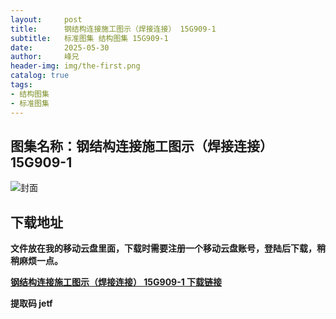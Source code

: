 ```yaml
---
layout:     post
title:      钢结构连接施工图示（焊接连接） 15G909-1
subtitle:   标准图集 结构图集 15G909-1
date:       2025-05-30
author:     峰兄
header-img: img/the-first.png
catalog: true
tags:
- 结构图集
- 标准图集
---
```

## 图集名称：钢结构连接施工图示（焊接连接） 15G909-1
![封面](https://pic1.imgdb.cn/item/6839101258cb8da5c81b9e9c.jpg)


## 下载地址 ##
**文件放在我的移动云盘里面，下载时需要注册一个移动云盘账号，登陆后下载，稍稍麻烦一点。**  
  
[**钢结构连接施工图示（焊接连接） 15G909-1 下载链接**](https://caiyun.139.com/w/i/2nFZ6uCWbM4j6)


**提取码 jetf**

